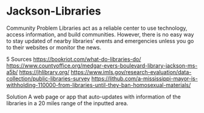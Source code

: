 # Jackson-Libraries

Community Problem
Libraries act as a reliable center to use technology, access information, and build communities. However, there is no easy way to stay updated of nearby libraries’ events and emergencies unless you go to their websites or monitor the news.

5 Sources
https://bookriot.com/what-do-libraries-do/
https://www.countyoffice.org/medgar-evers-boulevard-library-jackson-ms-a5b/
https://jhlibrary.org/
https://www.imls.gov/research-evaluation/data-collection/public-libraries-survey
https://lithub.com/a-mississippi-mayor-is-withholding-110000-from-libraries-until-they-ban-homosexual-materials/

Solution
A web page or app that auto-updates with information of the libraries in a 20 miles range of the inputted area. 
